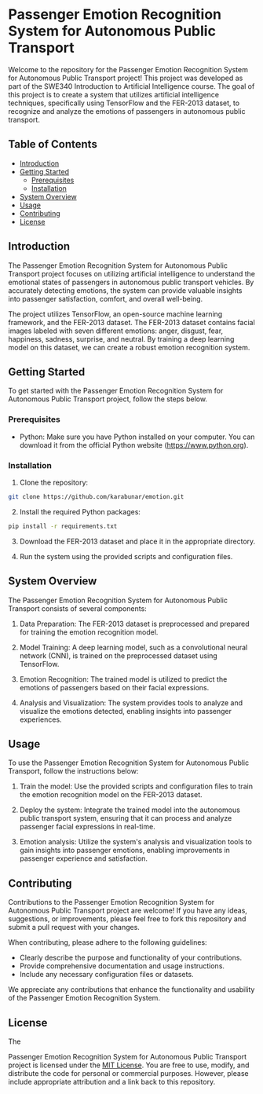 # Passenger Emotion Recognition System for Autonomous Public Transport

Welcome to the repository for the Passenger Emotion Recognition System for Autonomous Public Transport project! This project was developed as part of the SWE340 Introduction to Artificial Intelligence course. The goal of this project is to create a system that utilizes artificial intelligence techniques, specifically using TensorFlow and the FER-2013 dataset, to recognize and analyze the emotions of passengers in autonomous public transport.

## Table of Contents

- [Introduction](#introduction)
- [Getting Started](#getting-started)
  - [Prerequisites](#prerequisites)
  - [Installation](#installation)
- [System Overview](#system-overview)
- [Usage](#usage)
- [Contributing](#contributing)
- [License](#license)

## Introduction

The Passenger Emotion Recognition System for Autonomous Public Transport project focuses on utilizing artificial intelligence to understand the emotional states of passengers in autonomous public transport vehicles. By accurately detecting emotions, the system can provide valuable insights into passenger satisfaction, comfort, and overall well-being.

The project utilizes TensorFlow, an open-source machine learning framework, and the FER-2013 dataset. The FER-2013 dataset contains facial images labeled with seven different emotions: anger, disgust, fear, happiness, sadness, surprise, and neutral. By training a deep learning model on this dataset, we can create a robust emotion recognition system.

## Getting Started

To get started with the Passenger Emotion Recognition System for Autonomous Public Transport project, follow the steps below.

### Prerequisites

- Python: Make sure you have Python installed on your computer. You can download it from the official Python website (https://www.python.org).

### Installation

1. Clone the repository:

```bash
git clone https://github.com/karabunar/emotion.git
```

2. Install the required Python packages:

```bash
pip install -r requirements.txt
```

3. Download the FER-2013 dataset and place it in the appropriate directory.

4. Run the system using the provided scripts and configuration files.

## System Overview

The Passenger Emotion Recognition System for Autonomous Public Transport consists of several components:

1. Data Preparation: The FER-2013 dataset is preprocessed and prepared for training the emotion recognition model.

2. Model Training: A deep learning model, such as a convolutional neural network (CNN), is trained on the preprocessed dataset using TensorFlow.

3. Emotion Recognition: The trained model is utilized to predict the emotions of passengers based on their facial expressions.

4. Analysis and Visualization: The system provides tools to analyze and visualize the emotions detected, enabling insights into passenger experiences.

## Usage

To use the Passenger Emotion Recognition System for Autonomous Public Transport, follow the instructions below:

1. Train the model: Use the provided scripts and configuration files to train the emotion recognition model on the FER-2013 dataset.

2. Deploy the system: Integrate the trained model into the autonomous public transport system, ensuring that it can process and analyze passenger facial expressions in real-time.

3. Emotion analysis: Utilize the system's analysis and visualization tools to gain insights into passenger emotions, enabling improvements in passenger experience and satisfaction.

## Contributing

Contributions to the Passenger Emotion Recognition System for Autonomous Public Transport project are welcome! If you have any ideas, suggestions, or improvements, please feel free to fork this repository and submit a pull request with your changes.

When contributing, please adhere to the following guidelines:

- Clearly describe the purpose and functionality of your contributions.
- Provide comprehensive documentation and usage instructions.
- Include any necessary configuration files or datasets.

We appreciate any contributions that enhance the functionality and usability of the Passenger Emotion Recognition System.

## License

The

 Passenger Emotion Recognition System for Autonomous Public Transport project is licensed under the [MIT License](LICENSE). You are free to use, modify, and distribute the code for personal or commercial purposes. However, please include appropriate attribution and a link back to this repository.
